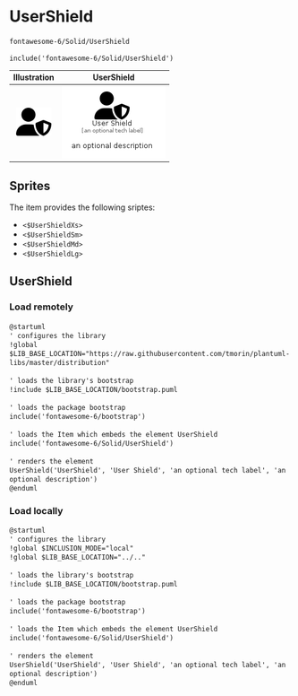 # UserShield


```text
fontawesome-6/Solid/UserShield
```

```text
include('fontawesome-6/Solid/UserShield')
```



| Illustration | UserShield |
| :---: | :---: |
| ![illustration for Illustration](../../fontawesome-6/Solid/UserShield.png) | ![illustration for UserShield](../../fontawesome-6/Solid/UserShield.Local.png) |



## Sprites
The item provides the following sriptes:

- `<$UserShieldXs>`
- `<$UserShieldSm>`
- `<$UserShieldMd>`
- `<$UserShieldLg>`





## UserShield

### Load remotely
```plantuml
@startuml
' configures the library
!global $LIB_BASE_LOCATION="https://raw.githubusercontent.com/tmorin/plantuml-libs/master/distribution"

' loads the library's bootstrap
!include $LIB_BASE_LOCATION/bootstrap.puml

' loads the package bootstrap
include('fontawesome-6/bootstrap')

' loads the Item which embeds the element UserShield
include('fontawesome-6/Solid/UserShield')

' renders the element
UserShield('UserShield', 'User Shield', 'an optional tech label', 'an optional description')
@enduml
```

### Load locally
```plantuml
@startuml
' configures the library
!global $INCLUSION_MODE="local"
!global $LIB_BASE_LOCATION="../.."

' loads the library's bootstrap
!include $LIB_BASE_LOCATION/bootstrap.puml

' loads the package bootstrap
include('fontawesome-6/bootstrap')

' loads the Item which embeds the element UserShield
include('fontawesome-6/Solid/UserShield')

' renders the element
UserShield('UserShield', 'User Shield', 'an optional tech label', 'an optional description')
@enduml
```

